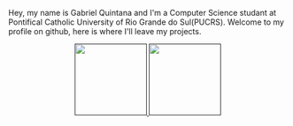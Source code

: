 Hey, my name is Gabriel Quintana and I'm a Computer Science studant at Pontifical Catholic University of Rio Grande do Sul(PUCRS). Welcome to my profile on github, here is where I'll leave my projects.

<div align="center">
  <a href>
  <img height="130em" src="https://github-readme-stats.vercel.app/api?username=ogabrielquintana&show_icons=true&theme=merko&include_all_commits=true&count_private=true">
  <img height="130em" src="https://github-readme-stats.vercel.app/api/top-langs/?username=ogabrielquintana&layout=compact&theme=merko">
</div>

